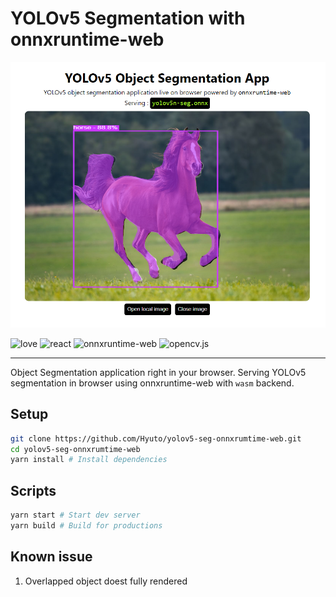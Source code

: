 # YOLOv5 Segmentation with onnxruntime-web

<p align="center">
  <img src="./sample.png" />
</p>

![love](https://img.shields.io/badge/Made%20with-🖤-white)
![react](https://img.shields.io/badge/React-blue?logo=react)
![onnxruntime-web](https://img.shields.io/badge/onnxruntime--web-white?logo=onnx&logoColor=black)
![opencv.js](https://img.shields.io/badge/opencv.js-green?logo=opencv)

---

Object Segmentation application right in your browser.
Serving YOLOv5 segmentation in browser using onnxruntime-web with `wasm` backend.

## Setup

```bash
git clone https://github.com/Hyuto/yolov5-seg-onnxrumtime-web.git
cd yolov5-seg-onnxrumtime-web
yarn install # Install dependencies
```

## Scripts

```bash
yarn start # Start dev server
yarn build # Build for productions
```

## Known issue

1. Overlapped object doest fully rendered
